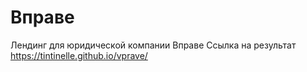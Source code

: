 # Вправе
Лендинг для юридической компании Вправе
Ссылка на результат
https://tintinelle.github.io/vprave/
